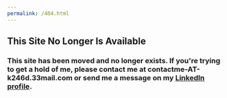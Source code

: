 ```yaml
---
permalink: /404.html
---
```

## This Site No Longer Is Available

### This site has been moved and no longer exists. If you're trying to get a hold of me, please contact me at contactme-AT-k246d.33mail.com or send me a message on my <a href="https://linkedin.com/ktdockins">LinkedIn profile</a>.
